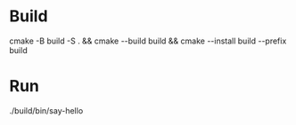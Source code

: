 # Build
cmake -B build -S . && cmake --build build && cmake --install build --prefix build

# Run
./build/bin/say-hello
